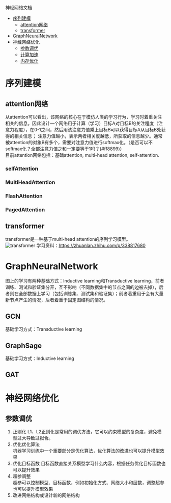 神经网络文档

- [序列建模](#序列建模)
  - [attention网络](#attention网络)
  - [transformer](#transformer)  
- [GraphNeuralNetwork](#GraphNeuralNetwork)
- [神经网络优化](#神经网络优化)
  - [参数调优](#参数调优)
  - [计算加速](#计算加速)
  - [内存优化](#内存优化)

# 序列建模
## attention网络
从attention可以看出，该网络的核心在于模仿人类的学习行为，学习时着重关注相关的信息。因此设计一个网络用于计算（学习）目标A对目标B的关注程度（注意力程度），在0-1之间，然后用该注意力值乘上目标B可以获得目标A从目标B处获得的相关信息；
注意力值越小，表示两者相关度越低，所获取的信息越少。通常被attention的对象B有多个，需要对注意力值进行softmax化。（是否可以不softmax化？全部注意力值之和一定要等于1吗？(#ff8899)）<br/>
目前attention网络包括：基础attention, multi-head attention, self-attention.  
### selfAttention
### MultiHeadAttention
### FlashAttention
### PagedAttention
## transformer
transformer是一种基于multi-head attention的序列学习模型。  
![transformer]()
学习资料：https://zhuanlan.zhihu.com/p/338817680  
# GraphNeuralNetwork
图上的学习有两种基础方式：Inductive learning和Transductive learning，前者训练、测试和验证集分开，互不影响（不同数据集中的节点之间的边被去掉），后者则在全部数据上学习（包括训练集、测试集和验证集）；前者着重用于会有大量新节点产生的情况，后者着重于固定图结构的情况。  
## GCN
基础学习方式：Transductive learning  
## GraphSage
基础学习方式：Inductive learning  
## GAT

# 神经网络优化
## 参数调优
1. 正则化
  L1、L2正则化是常用的调优方法，它可以约束模型的复杂度，避免模型过大导致过拟合。  
2. 优化优化算法  
  机器学习训练中一个重要部分是优化算法，优化算法的改进也可以提升模型效果  
3. 优化目标函数
  目标函数直接关系模型学习什么内容，根据任务优化目标函数也可以提升效果  
4. 超参调整  
  超参可以控制模型、目标函数，例如初始化方式、网络大小和层数，调整超参也可以提升模型效果  
5. 改进网络结构或设计新的网络结构  

